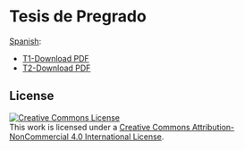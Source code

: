 # Tesis de Pregrado

[Spanish](https://github.com/ZurMaD/tesis_pregrado_pucp/):
- [T1-Download PDF](https://github.com/ZurMaD/tesis_pregrado_pucp/blob/master/Latex/trabajo-de-investigacion-1/main.pdf)
- [T2-Download PDF](https://github.com/ZurMaD/tesis_pregrado_pucp/blob/master/Latex/trabajo-de-investigacion-2/main.pdf)


## License

<a rel="license" href="http://creativecommons.org/licenses/by-nc/4.0/"><img alt="Creative Commons License" style="border-width:0" src="https://i.creativecommons.org/l/by-nc/4.0/88x31.png" /></a><br />This work is licensed under a <a rel="license" href="http://creativecommons.org/licenses/by-nc/4.0/">Creative Commons Attribution-NonCommercial 4.0 International License</a>.

